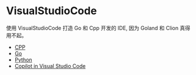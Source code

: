 # VisualStudioCode

使用 VisualStudioCode 打造 Go 和 Cpp 开发的 IDE, 因为 Goland 和 Clion 真得用不起。

- [CPP](./cpp.md)
- [Go](./go.md)
- [Python](./python.md)
- [Copilot in Visual Studio Code](./Copilot.md)

